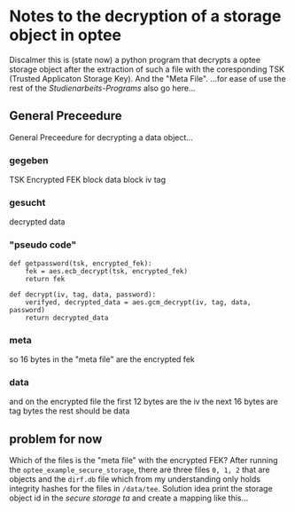 # Notes to the decryption of a storage object in optee

Discalmer this is (state now) a python program that decrypts a optee storage object after the extraction of such a file with the coresponding TSK (Trusted Applicaton Storage Key). And the "Meta File".
...for ease of use the rest of the _Studienarbeits-Programs_ also go here...

## General Preceedure

General Preceedure for decrypting a data object...

### gegeben

TSK
Encrypted FEK
block data
block iv
tag

### gesucht

decrypted data

### "pseudo code"

```
def getpassword(tsk, encrypted_fek):
    fek = aes.ecb_decrypt(tsk, encrypted_fek)
    return fek

def decrypt(iv, tag, data, password):
    verifyed, decrypted_data = aes.gcm_decrypt(iv, tag, data, password)
    return decrypted_data
```

### meta

so 16 bytes in the "meta file" are the encrypted fek

### data

and on the encrypted file the first 12 bytes are the iv
the next 16 bytes are tag bytes the rest should be data

## problem for now

Which of the files is the "meta file" with the encrypted FEK? After running the `optee_example_secure_storage`, there are three files `0, 1, 2` that are objects and the `dirf.db` file which from my understanding only holds integrity hashes for the files in `/data/tee`.
Solution idea print the storage object id in the _secure storage ta_ and create a mapping like this...
